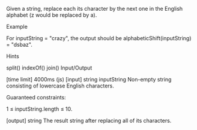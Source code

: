 Given a string, replace each its character by the next one in the English alphabet (z would be replaced by a).

Example

For inputString = "crazy", the output should be alphabeticShift(inputString) = "dsbaz".

Hints

split()
indexOf()
join()
Input/Output

[time limit] 4000ms (js)
[input] string inputString
Non-empty string consisting of lowercase English characters.

Guaranteed constraints:

1 ≤ inputString.length ≤ 10.

[output] string
The result string after replacing all of its characters.

